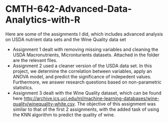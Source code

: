 # CMTH-642-Advanced-Data-Analytics-with-R
Here are some of the assignments I did, which includes advanced analysis on USDA nutrient data sets and the Wine Quality data set
- Assignment 1 dealt with removing missing variables and cleaning the USDA Macronutrients, Micronturients datasets. Attached in the folder are the relevant files.
- Assignment 2 used a cleaner version of the USDA data set. In this project, we determine the correlation between variables, apply an ANOVA model, and predict the significance of indepedent values. Furthermore, we answer research questions based on non-parametric statistics. 
- Assignment 3 dealt with the Wine Quality dataset, which can be found here http://archive.ics.uci.edu/ml/machine-learning-databases/wine-quality/winequality-white.csv. The objective of this assignment was similar to that of the first 2 assignments, with the added task of using the KNN algorithm to predict the quality of wine. 
